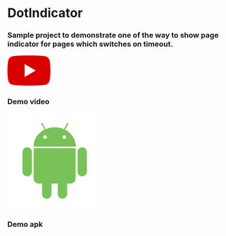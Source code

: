 # DotIndicator

### Sample project to demonstrate one of the way to show page indicator for pages which switches on timeout.

[![Youtube](./youtube.png)](https://youtu.be/r4dlpZEJQ8g)
### Demo video

[![Demo Apk](./android.svg)](https://github.com/sujithkanna/dotindicator/blob/main/demo/Demo.apk?raw=true)
### Demo apk
